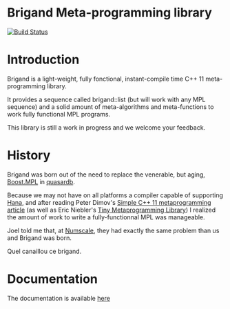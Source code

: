 Brigand Meta-programming library
================================

[![Build Status](https://travis-ci.org/edouarda/brigand.svg?branch=master)](https://travis-ci.org/edouarda/brigand)

# Introduction

Brigand is a light-weight, fully fonctional, instant-compile time C++ 11 meta-programming library.

It provides a sequence called brigand::list (but will work with any MPL sequence) and a solid amount of meta-algorithms and meta-functions to work fully functional MPL programs.

This library is still a work in progress and we welcome your feedback.

# History

Brigand was born out of the need to replace the venerable, but aging, [Boost.MPL](http://www.boost.org/doc/libs/1_58_0/libs/mpl/doc/) in [quasardb](https://www.quasardb.net).

Because we may not have on all platforms a compiler capable of supporting [Hana](https://github.com/ldionne/hana), and after reading Peter Dimov's [Simple C++ 11 metaprogramming article](http://pdimov.com/cpp2/simple_cxx11_metaprogramming.html) (as well as Eric Niebler's [Tiny Metaprogramming Library](http://ericniebler.com/2014/11/13/tiny-metaprogramming-library/)) I realized the amount of work to write a fully-functionnal MPL was manageable.

Joel told me that, at [Numscale](http://www.numscale.com/), they had exactly the same problem than us and Brigand was born.

Quel canaillou ce brigand.

# Documentation

The documentation is available [here](https://github.com/edouarda/brigand/wiki/Brigand-documentation)
